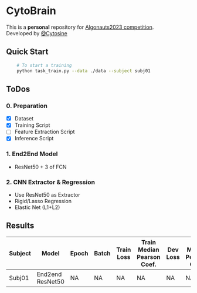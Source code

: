# CytoBrain

This is a **personal** repository for [Algonauts2023 competition](http://algonauts.csail.mit.edu).  
Developed by [@Cytosine](https://github.com/Catosine)

## Quick Start
```Bash
    # To start a training
    python task_train.py --data ./data --subject subj01
```

## ToDos
### 0. Preparation
- [x] Dataset
- [x] Training Script
- [ ] Feature Extraction Script
- [x] Inference Script

### 1. End2End Model 
- ResNet50 + 3 of FCN

### 2. CNN Extractor & Regression
- Use ResNet50 as Extractor
- Rigid/Lasso Regression
- Elastic Net (L1+L2)

## Results
| Subject | Model | Epoch | Batch | Train Loss | Train Median Pearson Coef. | Dev Loss | Dev Median Pearson Coef. | Test Median Pearson Coef. | Note |
| - | - | - | - | - | - | - | - | - | - |
| Subj01  | End2end ResNet50 | NA | NA | NA | NA | NA | NA | NA | NA |
